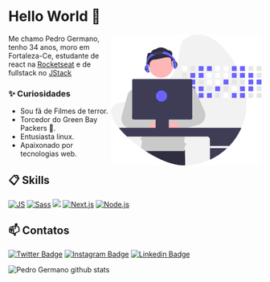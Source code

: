 # Hello World 🔭

<img align="right" src=".github/image.svg" width="300"/>

Me chamo Pedro Germano, tenho 34 anos, moro em Fortaleza-Ce, estudante de react na [Rocketseat](https://app.rocketseat.com.br/me/pedro-germano-1567328756) e de fullstack no [JStack](https://jstack.com.br/)


### ✨ Curiosidades

- Sou fã de Filmes de terror.
- Torcedor do Green Bay Packers 💚.
- Entusiasta linux.
- Apaixonado por tecnologias web.

## 📋 Skills

[![JS](https://img.shields.io/badge/JavaScript-5E5C5C?style=for-the-badge&logo=javascript&logoColor=F7DF1E&style=plastic)]()
[![Sass](https://img.shields.io/badge/Sass-CC6699?style=for-the-badge&logo=sass&logoColor=white&style=plastic)]()
[![](https://img.shields.io/badge/React-20232A?style=for-the-badge&logo=react&logoColor=61DAFB&style=plastic)]()
[![Next.js](https://img.shields.io/badge/Next.js-000000?style=for-the-badge&logo=nextdotjs&logoColor=white&style=plastic)]()
[![Node.js](https://img.shields.io/badge/Node.js-339933?style=for-the-badge&logo=nodedotjs&logoColor=white&style=plastic)]()

## 📫 Contatos

[![Twitter Badge](https://img.shields.io/badge/@PedroGermano6-2D425E?style=flat&labelColor=2D425E&logo=twitter&logoColor=white&link=https://twitter.com/pedroGermano)](https://twitter.com/PedroGermano6)
[![Instagram Badge](https://img.shields.io/badge/@pedrogermano232-2D425E?style=flat&labelColor=2D425E&logo=instagram&logoColor=white&link=https://instagram.com/pedroGermano)](https://instagram.com/pedrogermano232)
[![Linkedin Badge](https://img.shields.io/badge/Pedro-2D425E?style=flat&logo=Linkedin&logoColor=white&link=https://www.linkedin.com/in/pedro-germano/)](https://www.linkedin.com/in/pedrogermano232/)

![Pedro Germano github stats](https://github-readme-stats.vercel.app/api?username=pedroGermano&show_icons=true&theme=dracula)